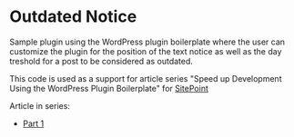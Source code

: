 # Outdated Notice

Sample plugin using the WordPress plugin boilerplate where the user can customize the plugin for the position of the text notice as well as the day treshold for a post to be considered as outdated.

This code is used as a support for article series "Speed up Development Using the WordPress Plugin Boilerplate" for [SitePoint](http://www.sitepoint.com/)

Article in series:
* [Part 1](http://www.sitepoint.com/wordpress-plugin-boilerplate/)
